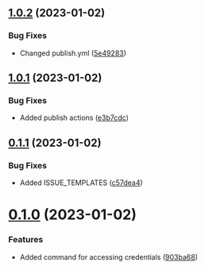 ## [1.0.2](https://github.com/nanthakumaran-s/Tweet-CLI/compare/v1.0.1...v1.0.2) (2023-01-02)


### Bug Fixes

* Changed publish.yml ([5e49283](https://github.com/nanthakumaran-s/Tweet-CLI/commit/5e49283e2c3665a3b4917c4917b4249eda647d61))



## [1.0.1](https://github.com/nanthakumaran-s/Tweet-CLI/compare/v0.1.1...v1.0.1) (2023-01-02)


### Bug Fixes

* Added publish actions ([e3b7cdc](https://github.com/nanthakumaran-s/Tweet-CLI/commit/e3b7cdcef66c3e0295f06777bc1b28549eb60700))



## [0.1.1](https://github.com/nanthakumaran-s/Tweet-CLI/compare/v0.1.0...v0.1.1) (2023-01-02)


### Bug Fixes

* Added ISSUE_TEMPLATES ([c57dea4](https://github.com/nanthakumaran-s/Tweet-CLI/commit/c57dea4f07c2f03e42f546e34001be64f8a142b6))



# [0.1.0](https://github.com/nanthakumaran-s/Tweet-CLI/compare/903ba6889266be21dc3be3128bbff3f7c17b77b4...v0.1.0) (2023-01-02)


### Features

* Added command for accessing credentials ([903ba68](https://github.com/nanthakumaran-s/Tweet-CLI/commit/903ba6889266be21dc3be3128bbff3f7c17b77b4))



